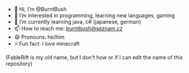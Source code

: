 - 👋 Hi, I’m @BurntBush
- 👀 I’m interested in programming, learning new languages, gaming
- 🌱 I’m currently learning java, c# (japanese, german)
- 📫 How to reach me: burntbush@seznam.cz
- 😄 Pronouns: he/him
- ⚡ Fun fact: i love minecraft
  
(FableRift is my old name, but I don't how or if I can edit the name of this repository)
